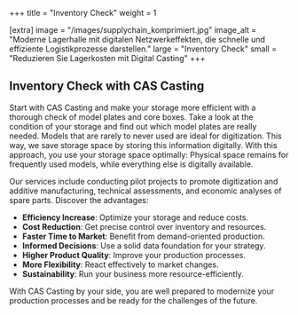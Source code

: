 +++
title = "Inventory Check"
weight = 1

[extra]
image = "/images/supplychain_komprimiert.jpg"
image_alt = "Moderne Lagerhalle mit digitalen Netzwerkeffekten, die schnelle und effiziente Logistikprozesse darstellen."
large = "Inventory Check"
small = "Reduzieren Sie Lagerkosten mit Digital Casting"
+++

## Inventory Check with CAS Casting

Start with CAS Casting and make your storage more efficient with a thorough check of model plates and core boxes. Take a look at the condition of your storage and find out which model plates are really needed. Models that are rarely to never used are ideal for digitization. This way, we save storage space by storing this information digitally. With this approach, you use your storage space optimally: Physical space remains for frequently used models, while everything else is digitally available.

Our services include conducting pilot projects to promote digitization and additive manufacturing, technical assessments, and economic analyses of spare parts. Discover the advantages:

* **Efficiency Increase**: Optimize your storage and reduce costs.
* **Cost Reduction**: Get precise control over inventory and resources.
* **Faster Time to Market**: Benefit from demand-oriented production.
* **Informed Decisions**: Use a solid data foundation for your strategy.
* **Higher Product Quality**: Improve your production processes.
* **More Flexibility**: React effectively to market changes.
* **Sustainability**: Run your business more resource-efficiently.

With CAS Casting by your side, you are well prepared to modernize your production processes and be ready for the challenges of the future.
